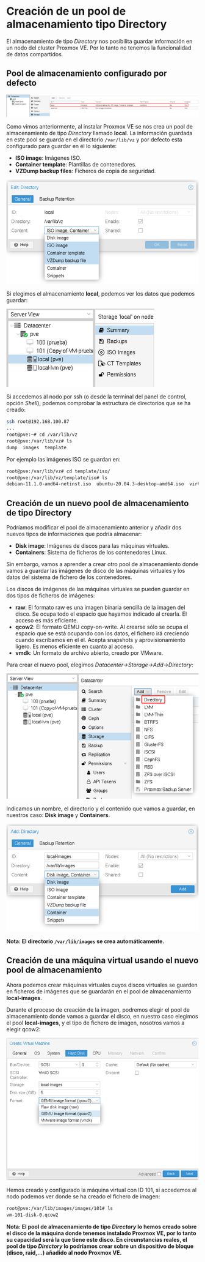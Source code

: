 # Creación de un pool de almacenamiento tipo Directory

El almacenamiento de tipo *Directory* nos posibilita guardar información en un nodo del cluster Proxmox VE. Por lo tanto no tenemos la funcionalidad de datos compartidos.

## Pool de almacenamiento configurado por defecto

![storage_local](img/storage_local.png)

Como vimos anteriormente, al instalar Proxmox VE se nos crea un pool de almacenamiento de tipo *Directory* llamado **local**. La información guardada en este pool se guarda en el directorio `/var/lib/vz` y por defecto esta configurado para guardar en él lo siguiente:

* **ISO image**: Imágenes ISO.
* **Container template**: Plantillas de contenedores.
* **VZDump backup files**: Ficheros de copia de seguridad.

![storage_local](img/storage_local2.png)

Si elegimos el almacenamiento **local**, podemos ver los datos que podemos guardar:

![storage_local](img/storage_local3.png)

Si accedemos al nodo por ssh (o desde la terminal del panel de control, opción *Shell*), podemos comprobar la estructura de directorios que se ha creado:

```bash
ssh root@192.168.100.87
...
root@pve:~# cd /var/lib/vz
root@pve:/var/lib/vz# ls
dump  images  template
```

Por ejemplo las imágenes ISO se guardan en:

```bash
root@pve:/var/lib/vz# cd template/iso/
root@pve:/var/lib/vz/template/iso# ls
debian-11.1.0-amd64-netinst.iso  ubuntu-20.04.3-desktop-amd64.iso  virtio-win-0.1.208.iso  Win10_21H1_Spanish_x64.iso
```

## Creación de un nuevo pool de almacenamiento de tipo Directory

Podríamos modificar el pool de almacenamiento anterior y añadir dos nuevos tipos de informaciones que podría almacenar:

* **Disk image**: Imágenes de discos para las máquinas virtuales.
* **Containers**: Sistema de ficheros de los contenedores Linux.

Sin embargo, vamos a aprender a crear otro pool de almacenamiento donde vamos a guardar las imágenes de disco de las máquinas virtuales y los datos del sistema de fichero de los contenedores.

Los discos de imágenes de las máquinas virtuales se pueden guardar en dos tipos de ficheros de imágenes:

* **raw**: El formato raw es una imagen binaria sencilla de la imagen del disco. Se ocupa todo el espacio que hayamos indicado al crearla. El acceso es más eficiente.
* **qcow2**: El formato QEMU copy-on-write. Al crearse sólo se ocupa el espacio que se está ocupando con los datos, el fichero irá creciendo cuando escribamos en el él. Acepta snapshots y aprovisionamiento ligero. Es menos eficiente en cuanto al acceso. 
* **vmdk**: Un formato de archivo abierto, creado por VMware.

Para crear el nuevo pool, elegimos *Datacenter->Storage->Add->Directory*:

![storage_directory](img/storage_directory.png)

Indicamos un nombre, el directorio y el contenido que vamos a guardar, en nuestros caso: **Disk image** y **Containers**.

![storage_directory](img/storage_directory2.png)

**Nota: El directorio `/var/lib/images` se crea automáticamente.**

## Creación de una máquina virtual usando el nuevo pool de almacenamiento

Ahora podemos crear máquinas virtuales cuyos discos virtuales se guarden en ficheros de imágenes que se guardarán en el pool de almacenamiento **local-images**.

Durante el proceso de creación de la imagen, podremos elegir el pool de almacenamiento donde vamos a guardar el disco, en nuestro caso elegimos el pool **local-images**, y el tipo de fichero de imagen, nosotros vamos a elegir qcow2:

![storage_directory](img/storage_directory3.png)

Hemos creado y configurado la máquina virtual con ID 101, si accedemos al nodo podemos ver donde se ha creado el fichero de imagen:

```bash
root@pve:/var/lib/images/images/101# ls
vm-101-disk-0.qcow2
```

**Nota: El pool de almacenamiento de tipo *Directory* lo hemos creado sobre el disco de la máquina donde tenemos instalado Proxmox VE, por lo tanto su capacidad será la que tiene este disco. En circunstancias reales, el pool de tipo *Directory* lo podríamos crear sobre un dispositivo de bloque (disco, raid,...) añadido al nodo Proxmox VE.**


